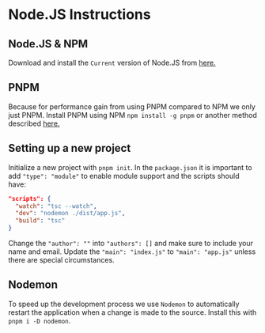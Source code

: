 # Node.JS Instructions

## Node.JS & NPM
Download and install the `Current` version of Node.JS from [here.](https://nodejs.org/en/download/current/)

## PNPM
Because for performance gain from using PNPM compared to NPM we only just PNPM. Install PNPM using NPM `npm install -g pnpm` or another method described [here.](https://pnpm.io/installation)

## Setting up a new project
Initialize a new project with `pnpm init`. In the `package.json` it is important to add `"type": "module"` to enable module support and the scripts should have:
```json
"scripts": {
  "watch": "tsc --watch",
  "dev": "nodemon ./dist/app.js",
  "build": "tsc"
}
```
Change the `"author": ""` into `"authors": []` and make sure to include your name and email. Update the `"main": "index.js"` to `"main": "app.js"` unless there are special circumstances.

## Nodemon
To speed up the development process we use `Nodemon` to automatically restart the application when a change is made to the source. Install this with `pnpm i -D nodemon`.